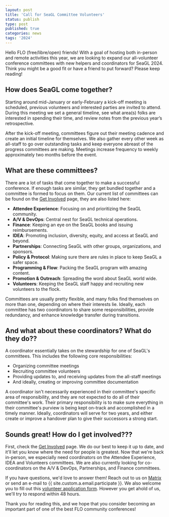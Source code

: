 ```yaml
---
layout: post
title: 'Call for SeaGL Committee Volunteers'
status: publish
type: post
published: true
categories: news
tags: '2024'
---
```


Hello FLO (free/libre/open) friends! With a goal of hosting both in-person and remote activities this year, we are looking to expand our all-volunteer conference committees with new helpers and coordinators for SeaGL 2024. Think you might be a good fit or have a friend to put forward? Please keep reading!

## How does SeaGL come together?

Starting around mid-January or early-February a kick-off meeting is scheduled, previous volunteers and interested parties are invited to attend. During this meeting we set a general timeline, see what area(s) folks are interested in spending their time, and review notes from the previous year’s retrospective.

After the kick-off meeting, committees figure out their meeting cadence and create an initial timeline for themselves. We also gather every other week as all-staff to go over outstanding tasks and keep everyone abreast of the progress committees are making. Meetings increase frequency to weekly approximately two months before the event.

## What are these committees?

There are a lot of tasks that come together to make a successful conference. If enough tasks are similar, they get bundled together and a committee is formed to focus on them. Our current list of committees can be found on the [Get Involved](/get_involved) page, they are also listed here:

- **Attendee Experience**: Focusing on and prioritizing the SeaGL community.
- **A/V & DevOps**: Central nest for SeaGL technical operations.
- **Finance**: Keeping an eye on the SeaGL books and issuing reimbursements.
- **IDEA**: Promoting inclusion, diversity, equity, and access at SeaGL and beyond.
- **Partnerships**: Connecting SeaGL with other groups, organizations, and sponsors.
- **Policy & Protocol**: Making sure there are rules in place to keep SeaGL a safer space.
- **Programming & Flow**: Packing the SeaGL program with amazing content.
- **Promotion & Outreach**: Spreading the word about SeaGL world wide.
- **Volunteers**: Keeping the SeaGL staff happy and recruiting new volunteers to the flock.

Committees are usually pretty flexible, and many folks find themselves on more than one, depending on where their interests lie. Ideally, each committee has two coordinators to share some responsibilities, provide redundancy, and enhance knowledge transfer during transitions.

## And what about these coordinators? What do they do??

A coordinator essentially takes on the stewardship for one of SeaGL's committees. This includes the following core responsibilities:

- Organizing committee meetings
- Recruiting committee volunteers
- Providing updates to, and receiving updates from the all-staff meetings
- And ideally, creating or improving committee documentation

A coordinator isn't necessarily experienced in their committee's specific area of responsibility, and they are not expected to do all of their committee's work. Their primary responsibility is to make sure everything in their committee's purview is being kept on-track and accomplished in a timely manner. Ideally, coordinators will serve for two years, and either create or improve a handover plan to give their successors a strong start.

## Sounds great! How do I get involved???

First, check the [Get Involved](/get_involved) page. We do our best to keep it up to date, and it'll let you know where the need for people is greatest. Now that we're back in-person, we especially need coordinators on the Attendee Experience, IDEA and Volunteers committees. We are also currently looking for co-coordinators on the A/V & DevOps, Partnerships, and Finance committees.

If you have questions, we'd love to answer them! Reach out to us on [Matrix](https://matrix.to/#/#participate:seagl.org) or send an e-mail to {{ site.custom.a.email.participate }}. We also welcome you to fill out this [volunteer application form](/volunteer). However you get ahold of us, we'll try to respond within 48 hours.

Thank you for reading this, and we hope that you consider becoming an important part of one of the best FLO community conferences!
